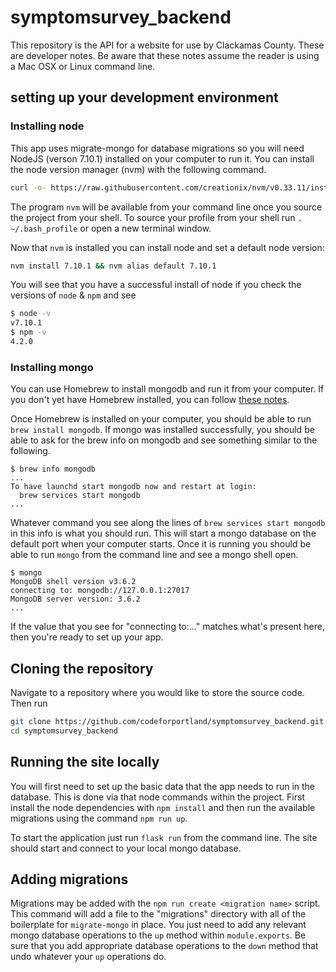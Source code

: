 # symptomsurvey_backend

This repository is the API for a website for use by Clackamas County.  These are developer notes.
Be aware that these notes assume the reader is using a Mac OSX or Linux command line.

## setting up your development environment

### Installing node

This app uses migrate-mongo for database migrations so you will need NodeJS (verson 7.10.1) installed on your computer to run it.  You can install the node version manager (nvm) with the following command.

```bash
curl -o- https://raw.githubusercontent.com/creationix/nvm/v0.33.11/install.sh | bash
```

The program `nvm` will be available from your command line once you source the project from your shell. To source your profile from your shell run `. ~/.bash_profile` or open a new terminal window.

Now that `nvm` is installed you can install node and set a default node version:

```bash
nvm install 7.10.1 && nvm alias default 7.10.1
```

You will see that you have a successful install of node if you check the versions of `node` & `npm` and see

```bash
$ node -v
v7.10.1
$ npm -v
4.2.0
```

### Installing mongo

You can use Homebrew to install mongodb and run it from your computer.  If you don't yet have Homebrew installed, you can follow [these notes](https://brew.sh/).

Once Homebrew is installed on your computer, you should be able to run `brew install mongodb`. If mongo was installed successfully, you should be able to ask for the brew info on mongodb and see something similar to the following.

```
$ brew info mongodb
...
To have launchd start mongodb now and restart at login:
  brew services start mongodb
...
```

Whatever command you see along the lines of `brew services start mongodb` in this info is what you should run. This will start a mongo database on the default port when your computer starts. Once it is running you should be able to run `mongo` from the command line and see a mongo shell open.

```
$ mongo
MongoDB shell version v3.6.2
connecting to: mongodb://127.0.0.1:27017
MongoDB server version: 3.6.2
...
```

If the value that you see for "connecting to:..." matches what's present here, then you're ready to set up your app.

## Cloning the repository

Navigate to a repository where you would like to store the source code.  Then run

```bash
git clone https://github.com/codeforportland/symptomsurvey_backend.git
cd symptomsurvey_backend
```

## Running the site locally

You will first need to set up the basic data that the app needs to run in the database.  This is done via that node commands within the project.  First install the node dependencies with `npm install` and then run the available migrations using the command `npm run up`.

To start the application just run `flask run` from the command line.  The site should start and connect to your local mongo database.

## Adding migrations

Migrations may be added with the `npm run create <migration name>` script. This command will add a file to the "migrations" directory with all of the boilerplate for `migrate-mongo` in place. You just need to add any relevant mongo database operations to the `up` method within `module.exports`. Be sure that you add appropriate database operations to the `down` method that undo whatever your `up` operations do.
